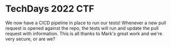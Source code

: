 # TechDays 2022 CTF

We now have a CICD pipeline in place to run our tests! 
Whenever a new pull request is opened against the repo, the tests will run and update the pull request with information.
This is all thanks to Mark's great work and we're very secure, or are we?
